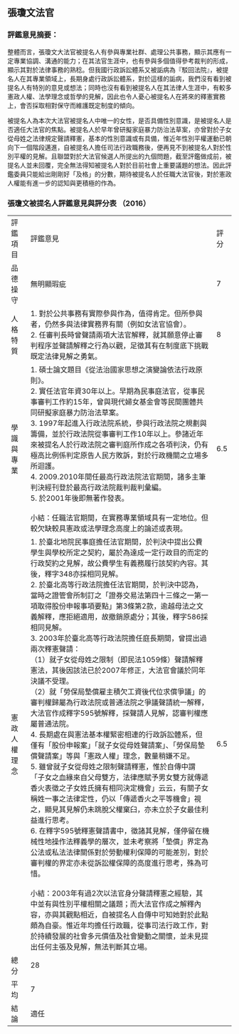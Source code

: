 ## 張瓊文法官

### 評鑑意見摘要：

整體而言，張瓊文大法官被提名人有參與專業社群、處理公共事務，顯示其應有一定專業協調、溝通的能力；在其法官生涯中，也有參與多個值得參考裁判的形成，顯示其對於法律事務的熟稔。但我國行政訴訟體系又被詬病為『駁回法院』，被提名人在其專業領域上，長期身處行政訴訟體系，對於這樣的詬病，我們沒有看到被提名人有特別的意見或想法；同時也沒有看到被提名人在其法律人生涯中，有較多憲政人權、法學理念或哲學的見解，因此也令人憂心被提名人在將來的釋憲實務上，會否採取相對保守而維護既定制度的傾向。

被提名人為本次大法官被提名人中唯一的女性，是否具備性別意識，是被提名人是否適任大法官的焦點。被提名人於早年曾研擬家庭暴力防治法草案，亦曾對於子女從母姓之法律規定聲請釋憲，基本的性別意識或有具備，惟近年性別平權運動已朝向下一個階段邁進，自被提名人擔任司法行政職務後，便再見不到被提名人對於性別平權的見解。且聯盟對於大法官候選人所提出的九個問題，截至評鑑做成前，被提名人並未回覆，完全無法得知被提名人對於目前社會上重要議題的想法。因此評鑑委員只能給出剛剛好「及格」的分數，期待被提名人於任職大法官後，對於憲政人權能有進一步的認知與更積極的作為。

### 張瓊文被提名人評鑑意見與評分表 （2016）

<table class="table table-bordered table-hover table-condensed">
    <tbody>
        <tr>
            <td>評鑑項目</td>
            <td>評鑑意見</td>
            <td>評分</td>
        </tr>
        <tr>
            <td>品德操守</td>
            <td>無明顯瑕疵</td>
            <td>7</td>
        </tr>
        <tr>
            <td>人格特質</td>
            <td>1. 對於公共事務有實際參與作為，值得肯定。但所參與者，仍然多與法律實務界有關（例如女法官協會）。<br/> 2. 任審判長時曾聲請兩項大法官解釋，就其願意停止審判程序並聲請解釋之行為以觀，足徵其有在制度底下挑戰既定法律見解之勇氣。</td>
            <td>8</td>
        </tr>
        <tr>
            <td>學識與專業</td>
            <td>1. 碩士論文題目《從法治國家思想之演變論依法行政原則》。<br/> 2. 實任法官年資30年以上。早期為民事庭法官，從事民事審判工作約15年，曾與現代婦女基金會等民間團體共同研擬家庭暴力防治法草案。<br/> 3. 1997年起進入行政法院系統，參與行政法院之規劃與籌備，並於行政法院從事審判工作10年以上。參諸近年來被提名人於行政法院之審判庭所作成之各項判決，仍有極高比例係判定原告人民方敗訴，對於行政機關之立場多所迴護。<br/> 4. 2009.2010年間任最高行政法院法官期間，諸多主筆判決經刊登於最高行政法院裁判裁判彙編。<br/> 5. 於2001年後即無著作發表。<br/> <br/> 小結：任職法官期間，在實務專業領域具有一定地位。但較欠缺較具憲政或法學理念高度上的論述或表現。</td>
            <td>6.5</td>
        </tr>
        <tr>
            <td>憲政人權理念</td>
            <td>1. 於臺北地院民事庭擔任法官期間，於判決中提出公費學生與學校所定之契約，屬於為達成一定行政目的而定的行政契約之見解，故公費學生有義務履行該契約內容。其後，釋字348亦採相同見解。<br/> 2. 於臺北高等行政法院擔任法官期間，於判決中認為，當時之證管會所制訂之「證券交易法第四十三條之一第一項取得股份申報事項要點」第3條第2款，逾越母法之文義解釋，應拒絕適用，故撤銷原處分；其後，釋字586採相同見解。<br/> 3. 2003年於臺北高等行政法院擔任庭長期間，曾提出過兩次釋憲聲請：<br/> （1）就子女從母姓之限制（即民法1059條）聲請解釋憲法，其後因該法已於2007年修正，大法官會議於同年決議不受理。<br/> （2）就「勞保局墊償雇主積欠工資後代位求償爭議」的審判權歸屬為行政法院或普通法院之爭議聲請統一解釋，大法官作成釋字595號解釋，採聲請人見解，認審判權應屬普通法院。<br/> 4. 長期處在與憲法基本權緊密相連的行政訴訟體系，但僅有「股份申報案」「就子女從母姓聲請案」、「勞保局墊償聲請案」等與「憲政人權」理念，數量稍嫌不足。<br/> 5. 雖曾就子女從母姓之限制聲請釋憲，惟於自傳中謂「子女之血緣來自父母雙方，法律應賦予男女雙方就傳遞香火表徵之子女姓氏擁有相同決定機會」云云，有關子女稱姓一事之法律定性，仍以「傳遞香火之平等機會」視之，顯見其見解仍未跳脫父權窠臼，亦未立於子女最佳利益進行思考。<br/> 6. 在釋字595號釋憲聲請書中，徵諸其見解，僅停留在機械性地操作法釋義學的層次，並未考察將「墊償」界定為公法或私法法律關係對於勞動權利保障的可能差別，對於審判權的界定亦未從訴訟權保障的高度進行思考，殊為可惜。<br/> <br/> 小結：2003年有過2次以法官身分聲請釋憲之經驗，其中並有與性別平權相關之議題；而大法官作成之解釋內容，亦與其觀點相近，自被提名人自傳中可知她對於此點頗為自豪。惟近年均擔任行政職，從事司法行政工作，對於持續發展的社會多元價值及社會變動之關懷，並未見提出任何主張及見解，無法判斷其立場。</td>
            <td>6.5</td>
        </tr>
        <tr>
            <td>總 分</td>
            <td colspan="2">28</td>
        </tr>
        <tr>
            <td>平 均</td>
            <td colspan="2">7</td>
        </tr>
        <tr>
            <td>結 論</td>
            <td colspan="2">適任</td>
        </tr>
    </tbody>
</table>


